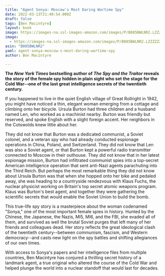 ```yaml
---
title: "Agent Sonya: Moscow's Most Daring Wartime Spy"
date: 2022-03-13T21:40:54.000Z
draft: false
tags: [Ben Macintyre]
layout: book
image: https://images-na.ssl-images-amazon.com/images/P/B085BWLNR2.LZZZZZZZ.jpg
image: 
  - https://images-na.ssl-images-amazon.com/images/P/B085BWLNR2.LZZZZZZZ.jpg
asin: "B085BWLNR2"
yaml: agent-sonya-moscow-s-most-daring-wartime-spy
author: Ben Macintyre

---
```


**The *New York Times* bestselling author of *The Spy and the Traitor* reveals the story of the female spy hidden in plain sight who set the stage for the Cold War--one of the last great intelligence secrets of the twentieth century.**  
  
If you happened to live in the quiet English village of Great Rollright in 1942, you might have noticed a thin, elegant woman emerging from a cottage and climbing onto her bicycle. Ursula Burton had three children and a husband named Len, who worked as a machinist nearby. Burton was friendly but reserved, and spoke English with a slight foreign accent. Her neighbors in the Cotswolds knew little about her.  
  
They did not know that Burton was a dedicated communist, a Soviet colonel, and a veteran spy who had already conducted espionage operations in China, Poland, and Switzerland. They did not know that Len was also a Soviet agent, or that Burton kept a powerful radio transmitter connected to Moscow in their outhouse. They did not know that in her latest espionage mission, Burton had infiltrated communist spies into a top-secret American intelligence operation that sent anti-Nazi agents parachuting into the Third Reich. But perhaps the most remarkable thing they did not know about Ursula Burton was that when she hopped onto her bike and pedaled away, she was heading to a countryside rendezvous with Klaus Fuchs, the nuclear physicist working on Britain's top secret atomic weapons program. Klaus was Burton's best agent, and together they were gathering the scientific secrets that would enable the Soviet Union to build the bomb.  
  
This true-life spy story is a masterpiece about the woman codenamed "Sonya," one of the most important female spies in history. Hunted by the Chinese, the Japanese, the Nazis, MI5, MI6, and the FBI, she evaded all of them, and survived as well the brutal Soviet purges that left many of her friends and colleagues dead. Her story reflects the great ideological clash of the twentieth century--between communism, fascism, and Western democracy--and casts new light on the spy battles and shifting allegiances of our own times.  
  
With access to Sonya's papers and her intelligence files from multiple countries, Ben Macintyre has conjured a thrilling secret history of a landmark agent, a true original who altered the course of the Cold War and helped plunge the world into a nuclear standoff that would last for decades.